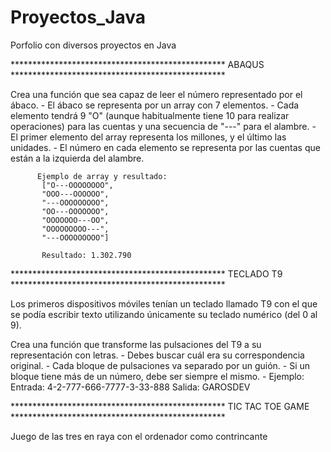 # Proyectos_Java
Porfolio con diversos proyectos en Java

************************************************* ABAQUS *************************************************

Crea una función que sea capaz de leer el número representado por el ábaco.
		 - El ábaco se representa por un array con 7 elementos.
		 - Cada elemento tendrá 9 "O" (aunque habitualmente tiene 10 para realizar
		   operaciones) para las cuentas y una secuencia de "---" para el alambre.
		 - El primer elemento del array representa los millones, y el último las unidades.
		 - El número en cada elemento se representa por las cuentas que están a
		   la izquierda del alambre.
		 
		  Ejemplo de array y resultado:
		   ["O---OOOOOOOO",
		   "OOO---OOOOOO",
		   "---OOOOOOOOO",
		   "OO---OOOOOOO",
		   "OOOOOOO---OO",
		   "OOOOOOOOO---",
		   "---OOOOOOOOO"]
		   
		   Resultado: 1.302.790

************************************************* TECLADO T9 *************************************************

Los primeros dispositivos móviles tenían un teclado llamado T9 con el que se
podía escribir texto utilizando únicamente su teclado numérico (del 0 al 9).

Crea una función que transforme las pulsaciones del T9 a su representación
con letras. - Debes buscar cuál era su correspondencia original. - Cada
bloque de pulsaciones va separado por un guión. - Si un bloque tiene más de
un número, debe ser siempre el mismo. - Ejemplo: Entrada:
4-2-777-666-7777-3-33-888 Salida: GAROSDEV

************************************************* TIC TAC TOE GAME *************************************************

Juego de las tres en raya con el ordenador como contrincante
